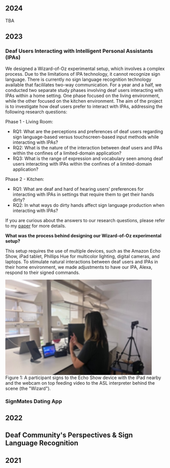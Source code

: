 ## 2024 
TBA 

## 2023 
### Deaf Users Interacting with Intelligent Personal Assistants (IPAs) 
We designed a Wizard-of-Oz experimental setup, which involves a complex process. Due to the limitations of IPA technology, it cannot recognize sign language. There is currently no sign language recognition technology available that facililates two-way communication. For a year and a half, we conducted two separate study phases involving deaf users interacting with IPAs within a home setting. One phase focused on the living environment, while the other focused on the kitchen environment. The aim of the project is to investigate how deaf users prefer to interact with IPAs, addressing the following research questions: 

Phase 1 - Living Room: 
- RQ1: What are the perceptions and preferences of deaf users regarding sign language-based versus touchscreen-based input methods while interacting with IPAs?
- RQ2: What is the nature of the interaction between deaf users and IPAs within the confines of a limited-domain application?
- RQ3: What is the range of expression and vocabulary seen among deaf users interacting with IPAs within the confines of a limited-domain application?

Phase 2 - Kitchen: 
- RQ1: What are deaf and hard of hearing users’ preferences for interacting with IPAs in settings that require them to get their hands dirty?
- RQ2: In what ways do dirty hands affect sign language production when interacting with IPAs? 

If you are curious about the answers to our research questions, please refer to my [paper](https://dl.acm.org/doi/10.1145/3613904.3642094) for more details. 

**What was the process behind designing our Wizard-of-Oz experimental setup?** 

This setup requires the use of multiple devices, such as the Amazon Echo Show, iPad tablet, Phillips Hue for multicolor lighting, digital cameras, and laptops. To stimulate natural interactions between deaf users and IPAs in their home environment, we made adjustments to have our IPA, Alexa, respond to their signed commands. 

<img align="center" width="460" height="300" src="alexa.png" alt="a person standing in front of the screen while signing">
Figure 1: A participant signs to the Echo Show device with the iPad nearby and the webcam on top feeding video to the ASL interpreter behind the scene (the "Wizard"). 

### SignMates Dating App 

## 2022 

## Deaf Community's Perspectives & Sign Language Recognition 

## 2021 



